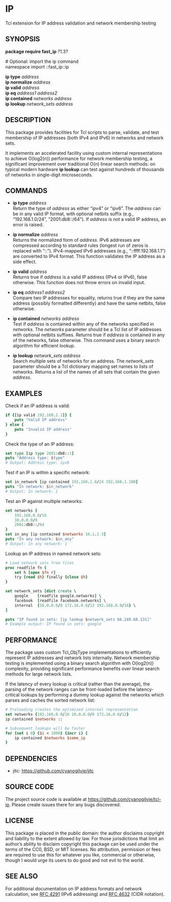 # IP

Tcl extension for IP address validation and network membership testing

## SYNOPSIS

**package require fast\_ip** ?1.3?

\# Optional: import the ip command  
namespace import ::fast\_ip::ip

**ip type** *address*  
**ip normalize** *address*  
**ip valid** *address*  
**ip eq** *address1* *address2*  
**ip contained** *networks* *address*  
**ip lookup** *network\_sets* *address*

## DESCRIPTION

This package provides facilities for Tcl scripts to parse, validate, and
test membership of IP addresses (both IPv4 and IPv6) in networks and
network sets.

It implements an accelerated facility using custom internal
representations to achieve O(log2(n)) performance for network membership
testing, a significant improvement over traditional O(n) linear search
methods: on typical modern hardware **ip lookup** can test against
hundreds of thousands of networks in single-digit microseconds.

## COMMANDS

  - **ip type** *address*  
    Return the type of *address* as either “ipv4” or “ipv6”. The
    *address* can be in any valid IP format, with optional netbits
    suffix (e.g., “192.168.1.0/24”, “2001:db8::/64”). If *address* is
    not a valid IP address, an error is raised.

  - **ip normalize** *address*  
    Returns the normalized form of *address*. IPv6 addresses are
    compressed according to standard rules (longest run of zeros is
    replaced with “::”). IPv4-mapped IPv6 addresses (e.g.,
    “::ffff:192.168.1.1”) are converted to IPv4 format. This function
    validates the IP address as a side effect.

  - **ip valid** *address*  
    Returns true if *address* is a valid IP address (IPv4 or IPv6),
    false otherwise. This function does not throw errors on invalid
    input.

  - **ip eq** *address1* *address2*  
    Compare two IP addresses for equality, returns true if they are the
    same address (possibly formatted differently) and have the same
    netbits, false otherwise.

  - **ip contained** *networks* *address*  
    Test if *address* is contained within any of the networks specified
    in *networks*. The *networks* parameter should be a Tcl list of IP
    addresses with optional netbits suffixes. Returns true if *address*
    is contained in any of the networks, false otherwise. This command
    uses a binary search algorithm for efficient lookup.

  - **ip lookup** *network\_sets* *address*  
    Search multiple sets of networks for an address. The *network\_sets*
    parameter should be a Tcl dictionary mapping set names to lists of
    networks. Returns a list of the names of all sets that contain the
    given *address*.

## EXAMPLES

Check if an IP address is valid:

``` tcl
if {[ip valid 192.168.1.1]} {
    puts "Valid IP address"
} else {
    puts "Invalid IP address"
}
```

Check the type of an IP address:

``` tcl
set type [ip type 2001:db8::1]
puts "Address type: $type"
# Output: Address type: ipv6
```

Test if an IP is within a specific network:

``` tcl
set in_network [ip contained 192.168.1.0/24 192.168.1.100]
puts "In network: $in_network"
# Output: In network: 1
```

Test an IP against multiple networks:

``` tcl
set networks {
    192.168.0.0/16
    10.0.0.0/8
    2001:db8::/64
}
set in_any [ip contained $networks 10.1.2.3]
puts "In any network: $in_any"
# Output: In any network: 1
```

Lookup an IP address in named network sets:

``` tcl
# Load network sets from files
proc readfile fn {
    set h [open $fn r]
    try {read $h} finally {close $h}
}

set network_sets [dict create \
    google    [readfile google.networks] \
    facebook  [readfile facebook.networks] \
    internal  {10.0.0.0/8 172.16.0.0/12 192.168.0.0/16} \
]

puts "IP found in sets: [ip lookup $network_sets 66.249.68.131]"
# Example output: IP found in sets: google
```

## PERFORMANCE

The package uses custom Tcl\_ObjType implementations to efficiently
represent IP addresses and network lists internally. Network membership
testing is implemented using a binary search algorithm with O(log2(n))
complexity, providing significant performance benefits over linear
search methods for large network lists.

If the latency of every lookup is critical (rather than the average),
the parsing of the network ranges can be front-loaded before the
latency-critical lookups by performing a dummy lookup against the
networks which parses and caches the sorted network list:

``` tcl
# Preloading creates the optimized internal representation
set networks {192.168.0.0/16 10.0.0.0/8 172.16.0.0/12}
ip contained $networks ::

# Subsequent lookups will be faster
for {set i 0} {$i < 1000} {incr i} {
    ip contained $networks $some_ip
}
```

## DEPENDENCIES

  - jitc: <https://github.com/cyanogilvie/jitc>

## SOURCE CODE

The project source code is available at
<https://github.com/cyanogilvie/tcl-ip>. Please create issues there for
any bugs discovered.

## LICENSE

This package is placed in the public domain: the author disclaims
copyright and liability to the extent allowed by law. For those
jurisdictions that limit an author’s ability to disclaim copyright this
package can be used under the terms of the CC0, BSD, or MIT licenses. No
attribution, permission or fees are required to use this for whatever
you like, commercial or otherwise, though I would urge its users to do
good and not evil to the world.

## SEE ALSO

For additional documentation on IP address formats and network
calculation, see [RFC 4291](https://tools.ietf.org/html/rfc4291) (IPv6
addressing) and [RFC 4632](https://tools.ietf.org/html/rfc4632) (CIDR
notation).
